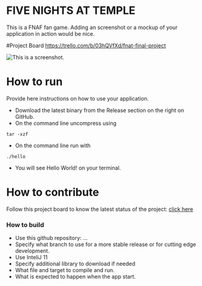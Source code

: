 # FIVE NIGHTS AT TEMPLE
This is a FNAF fan game. 
Adding an screenshot or a mockup of your application in action would be nice.  

#Project Board
https://trello.com/b/03hQVfXd/fnat-final-project

![This is a screenshot.](images.png)
# How to run
Provide here instructions on how to use your application.   
- Download the latest binary from the Release section on the right on GitHub.  
- On the command line uncompress using
```
tar -xzf  
```
- On the command line run with
```
./hello
```
- You will see Hello World! on your terminal. 

# How to contribute
Follow this project board to know the latest status of the project: [click here](https://trello.com/b/03hQVfXd/fnat-final-project)  

### How to build
- Use this github repository: ... 
- Specify what branch to use for a more stable release or for cutting edge development.  
- Use InteliJ 11
- Specify additional library to download if needed 
- What file and target to compile and run. 
- What is expected to happen when the app start. 

